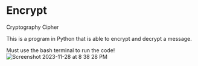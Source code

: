 # Encrypt

Cryptography Cipher

This is a program in Python that is able to encrypt and decrypt a message. 

Must use the bash terminal to run the code!
![Screenshot 2023-11-28 at 8 38 28 PM](https://github.com/TheLegend274/Encrypt/assets/125936934/654c152f-8364-4b26-9d27-24dd3b3b8a3a)
